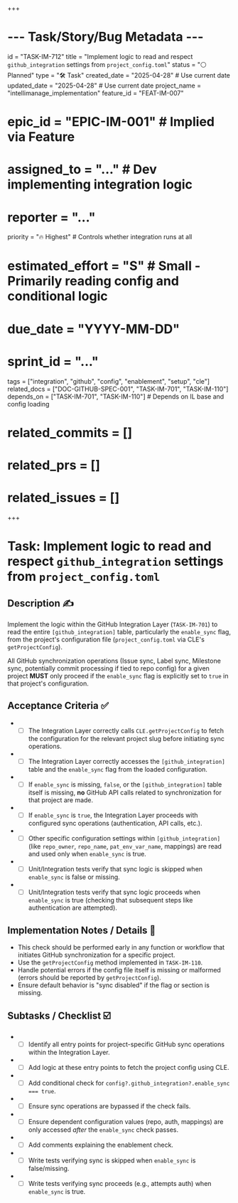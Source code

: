 +++
# --- Task/Story/Bug Metadata ---
id = "TASK-IM-712"
title = "Implement logic to read and respect `github_integration` settings from `project_config.toml`"
status = "⚪️ Planned"
type = "🛠️ Task"
created_date = "2025-04-28" # Use current date
updated_date = "2025-04-28" # Use current date
project_name = "intellimanage_implementation"
feature_id = "FEAT-IM-007"
# epic_id = "EPIC-IM-001" # Implied via Feature
# assigned_to = "..." # Dev implementing integration logic
# reporter = "..."
priority = "🔥 Highest" # Controls whether integration runs at all
# estimated_effort = "S" # Small - Primarily reading config and conditional logic
# due_date = "YYYY-MM-DD"
# sprint_id = "..."
tags = ["integration", "github", "config", "enablement", "setup", "cle"]
related_docs = ["DOC-GITHUB-SPEC-001", "TASK-IM-701", "TASK-IM-110"]
depends_on = ["TASK-IM-701", "TASK-IM-110"] # Depends on IL base and config loading
# related_commits = []
# related_prs = []
# related_issues = []
+++

# Task: Implement logic to read and respect `github_integration` settings from `project_config.toml`

## Description ✍️

Implement the logic within the GitHub Integration Layer (`TASK-IM-701`) to read the entire `[github_integration]` table, particularly the `enable_sync` flag, from the project's configuration file (`project_config.toml` via CLE's `getProjectConfig`).

All GitHub synchronization operations (Issue sync, Label sync, Milestone sync, potentially commit processing if tied to repo config) for a given project **MUST** only proceed if the `enable_sync` flag is explicitly set to `true` in that project's configuration.

## Acceptance Criteria ✅

*   - [ ] The Integration Layer correctly calls `CLE.getProjectConfig` to fetch the configuration for the relevant project slug before initiating sync operations.
*   - [ ] The Integration Layer correctly accesses the `[github_integration]` table and the `enable_sync` flag from the loaded configuration.
*   - [ ] If `enable_sync` is missing, `false`, or the `[github_integration]` table itself is missing, **no** GitHub API calls related to synchronization for that project are made.
*   - [ ] If `enable_sync` is `true`, the Integration Layer proceeds with configured sync operations (authentication, API calls, etc.).
*   - [ ] Other specific configuration settings within `[github_integration]` (like `repo_owner`, `repo_name`, `pat_env_var_name`, mappings) are read and used only when `enable_sync` is true.
*   - [ ] Unit/Integration tests verify that sync logic is skipped when `enable_sync` is false or missing.
*   - [ ] Unit/Integration tests verify that sync logic proceeds when `enable_sync` is true (checking that subsequent steps like authentication are attempted).

## Implementation Notes / Details 📝

*   This check should be performed early in any function or workflow that initiates GitHub synchronization for a specific project.
*   Use the `getProjectConfig` method implemented in `TASK-IM-110`.
*   Handle potential errors if the config file itself is missing or malformed (errors should be reported by `getProjectConfig`).
*   Ensure default behavior is "sync disabled" if the flag or section is missing.

## Subtasks / Checklist ☑️

*   - [ ] Identify all entry points for project-specific GitHub sync operations within the Integration Layer.
*   - [ ] Add logic at these entry points to fetch the project config using CLE.
*   - [ ] Add conditional check for `config?.github_integration?.enable_sync === true`.
*   - [ ] Ensure sync operations are bypassed if the check fails.
*   - [ ] Ensure dependent configuration values (repo, auth, mappings) are only accessed *after* the `enable_sync` check passes.
*   - [ ] Add comments explaining the enablement check.
*   - [ ] Write tests verifying sync is skipped when `enable_sync` is false/missing.
*   - [ ] Write tests verifying sync proceeds (e.g., attempts auth) when `enable_sync` is true.
